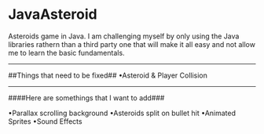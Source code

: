 # JavaAsteroid
Asteroids game in Java. I am challenging myself by only using the Java libraries rathern than a third party one that will make it all easy and not allow me to learn the basic fundamentals.


-----
##Things that need to be fixed##
•Asteroid & Player Collision

-------
####Here are somethings that I want to add###

•Parallax scrolling background
•Asteroids split on bullet hit
•Animated Sprites
•Sound Effects
